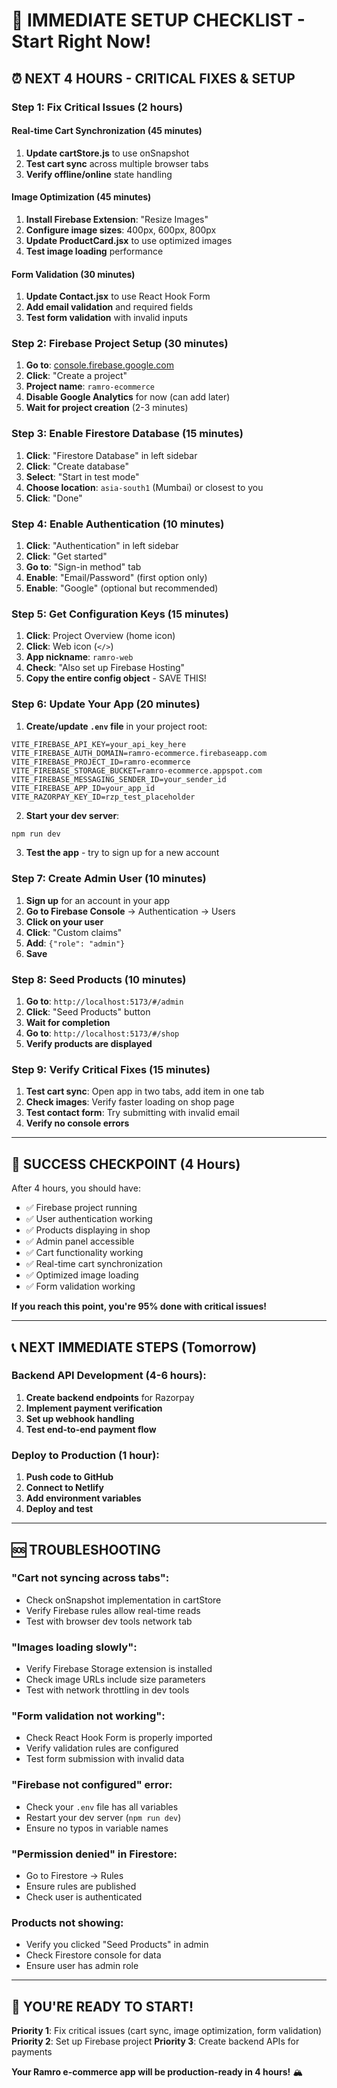 # 🚀 IMMEDIATE SETUP CHECKLIST - Start Right Now!

## ⏰ **NEXT 4 HOURS - CRITICAL FIXES & SETUP**

### **Step 1: Fix Critical Issues (2 hours)**

#### **Real-time Cart Synchronization (45 minutes)**
1. **Update cartStore.js** to use onSnapshot
2. **Test cart sync** across multiple browser tabs
3. **Verify offline/online** state handling

#### **Image Optimization (45 minutes)**
1. **Install Firebase Extension**: "Resize Images"
2. **Configure image sizes**: 400px, 600px, 800px
3. **Update ProductCard.jsx** to use optimized images
4. **Test image loading** performance

#### **Form Validation (30 minutes)**
1. **Update Contact.jsx** to use React Hook Form
2. **Add email validation** and required fields
3. **Test form validation** with invalid inputs

### **Step 2: Firebase Project Setup (30 minutes)**
1. **Go to**: [console.firebase.google.com](https://console.firebase.google.com)
2. **Click**: "Create a project"
3. **Project name**: `ramro-ecommerce`
4. **Disable Google Analytics** for now (can add later)
5. **Wait for project creation** (2-3 minutes)

### **Step 3: Enable Firestore Database (15 minutes)**
1. **Click**: "Firestore Database" in left sidebar
2. **Click**: "Create database"
3. **Select**: "Start in test mode"
4. **Choose location**: `asia-south1` (Mumbai) or closest to you
5. **Click**: "Done"

### **Step 4: Enable Authentication (10 minutes)**
1. **Click**: "Authentication" in left sidebar
2. **Click**: "Get started"
3. **Go to**: "Sign-in method" tab
4. **Enable**: "Email/Password" (first option only)
5. **Enable**: "Google" (optional but recommended)

### **Step 5: Get Configuration Keys (15 minutes)**
1. **Click**: Project Overview (home icon)
2. **Click**: Web icon (`</>`)
3. **App nickname**: `ramro-web`
4. **Check**: "Also set up Firebase Hosting"
5. **Copy the entire config object** - SAVE THIS!

### **Step 6: Update Your App (20 minutes)**
1. **Create/update `.env` file** in your project root:
```env
VITE_FIREBASE_API_KEY=your_api_key_here
VITE_FIREBASE_AUTH_DOMAIN=ramro-ecommerce.firebaseapp.com
VITE_FIREBASE_PROJECT_ID=ramro-ecommerce
VITE_FIREBASE_STORAGE_BUCKET=ramro-ecommerce.appspot.com
VITE_FIREBASE_MESSAGING_SENDER_ID=your_sender_id
VITE_FIREBASE_APP_ID=your_app_id
VITE_RAZORPAY_KEY_ID=rzp_test_placeholder
```

2. **Start your dev server**:
```bash
npm run dev
```

3. **Test the app** - try to sign up for a new account

### **Step 7: Create Admin User (10 minutes)**
1. **Sign up** for an account in your app
2. **Go to Firebase Console** → Authentication → Users
3. **Click on your user**
4. **Click**: "Custom claims"
5. **Add**: `{"role": "admin"}`
6. **Save**

### **Step 8: Seed Products (10 minutes)**
1. **Go to**: `http://localhost:5173/#/admin`
2. **Click**: "Seed Products" button
3. **Wait for completion**
4. **Go to**: `http://localhost:5173/#/shop`
5. **Verify products are displayed**

### **Step 9: Verify Critical Fixes (15 minutes)**
1. **Test cart sync**: Open app in two tabs, add item in one tab
2. **Check images**: Verify faster loading on shop page
3. **Test contact form**: Try submitting with invalid email
4. **Verify no console errors**

---

## 🎯 **SUCCESS CHECKPOINT (4 Hours)**

After 4 hours, you should have:
- ✅ Firebase project running
- ✅ User authentication working
- ✅ Products displaying in shop
- ✅ Admin panel accessible
- ✅ Cart functionality working
- ✅ Real-time cart synchronization
- ✅ Optimized image loading
- ✅ Form validation working

**If you reach this point, you're 95% done with critical issues!**

---

## 📞 **NEXT IMMEDIATE STEPS (Tomorrow)**

### **Backend API Development (4-6 hours):**
1. **Create backend endpoints** for Razorpay
2. **Implement payment verification**
3. **Set up webhook handling**
4. **Test end-to-end payment flow**

### **Deploy to Production (1 hour):**
1. **Push code to GitHub**
2. **Connect to Netlify**
3. **Add environment variables**
4. **Deploy and test**

---

## 🆘 **TROUBLESHOOTING**

### **"Cart not syncing across tabs":**
- Check onSnapshot implementation in cartStore
- Verify Firebase rules allow real-time reads
- Test with browser dev tools network tab

### **"Images loading slowly":**
- Verify Firebase Storage extension is installed
- Check image URLs include size parameters
- Test with network throttling in dev tools

### **"Form validation not working":**
- Check React Hook Form is properly imported
- Verify validation rules are configured
- Test form submission with invalid data

### **"Firebase not configured" error:**
- Check your `.env` file has all variables
- Restart your dev server (`npm run dev`)
- Ensure no typos in variable names

### **"Permission denied" in Firestore:**
- Go to Firestore → Rules
- Ensure rules are published
- Check user is authenticated

### **Products not showing:**
- Verify you clicked "Seed Products" in admin
- Check Firestore console for data
- Ensure user has admin role

---

## 🎉 **YOU'RE READY TO START!**

**Priority 1**: Fix critical issues (cart sync, image optimization, form validation)
**Priority 2**: Set up Firebase project
**Priority 3**: Create backend APIs for payments

**Your Ramro e-commerce app will be production-ready in 4 hours!** 🏔️